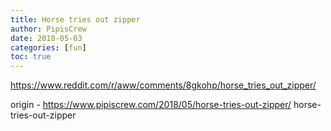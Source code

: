 ```yaml
---
title: Horse tries out zipper
author: PipisCrew
date: 2018-05-03
categories: [fun]
toc: true
---
```


https://www.reddit.com/r/aww/comments/8gkohp/horse_tries_out_zipper/

origin - https://www.pipiscrew.com/2018/05/horse-tries-out-zipper/ horse-tries-out-zipper